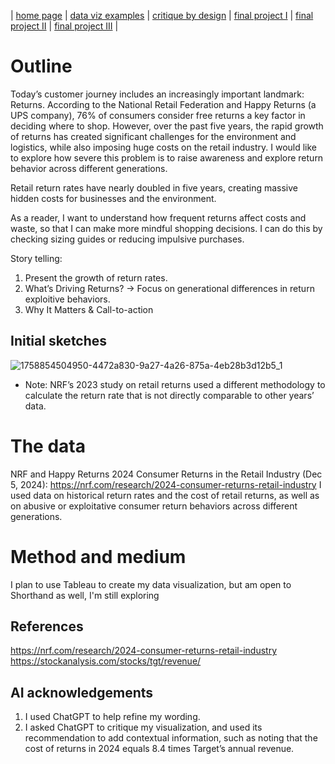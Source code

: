 | [home page](https://cmustudent.github.io/tswd-portfolio-templates/) | [data viz examples](dataviz-examples) | [critique by design](critique-by-design) | [final project I](final-project-part-one) | [final project II](final-project-part-two) | [final project III](final-project-part-three) |


# Outline
 
Today’s customer journey includes an increasingly important landmark: Returns. According to the National Retail Federation and Happy Returns (a UPS company), 76% of consumers consider free returns a key factor in deciding where to shop. However, over the past five years, the rapid growth of returns has created significant challenges for the environment and logistics, while also imposing huge costs on the retail industry. I would like to explore how severe this problem is to raise awareness and explore return behavior across different generations.


Retail return rates have nearly doubled in five years, creating massive hidden costs for businesses and the environment.

As a reader, I want to understand how frequent returns affect costs and waste, so that I can make more mindful shopping decisions.
I can do this by checking sizing guides or reducing impulsive purchases.

Story telling:
1. Present the growth of return rates.
2. What’s Driving Returns? -> Focus on generational differences in return exploitive behaviors.
3. Why It Matters & Call-to-action

## Initial sketches
![1758854504950-4472a830-9a27-4a26-875a-4eb28b3d12b5_1](https://github.com/user-attachments/assets/fd903e8b-c0c4-48ae-95a3-0ceda773cbcc)

* Note: NRF’s 2023 study on retail returns used a different methodology to calculate the return rate that is not directly comparable to other years’ data.

# The data
NRF and Happy Returns 2024 Consumer Returns in the Retail Industry (Dec 5, 2024):
https://nrf.com/research/2024-consumer-returns-retail-industry
I used data on historical return rates and the cost of retail returns, as well as on abusive or exploitative consumer return behaviors across different generations.

# Method and medium
I plan to use Tableau to create my data visualization, but am open to Shorthand as well, I'm still exploring

## References
https://nrf.com/research/2024-consumer-returns-retail-industry
https://stockanalysis.com/stocks/tgt/revenue/

## AI acknowledgements
1. I used ChatGPT to help refine my wording.
2. I asked ChatGPT to critique my visualization, and used its recommendation to add contextual information, such as noting that the cost of returns in 2024 equals 8.4 times Target’s annual revenue.
